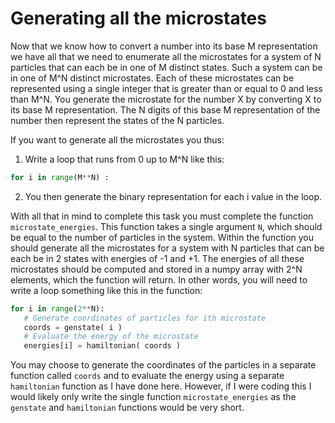 # Generating all the microstates 

Now that we know how to convert a number into its base M representation we have all that we need to enumerate all the microstates for a system of N particles that can each be in one of M distinct states.  Such a system can be in one of M^N distinct microstates.  Each of these microstates can be represented using a single integer that is greater than or equal to 0 and less than M^N.  You generate the microstate for the number X by converting X to its base M representation.  The N digits of this base M representation of the number then represent the states of the N particles.

If you want to generate all the microstates you thus:

1. Write a loop that runs from 0 up to M^N like this:

```python
for i in range(M**N) : 
```

2. You then generate the binary representation for each i value in the loop.

With all that in mind to complete this task you must complete the function `microstate_energies`.  This function takes a single argument `N`, which should be equal to the number of particles in the system.  Within the function you should generate all the microstates for a system with N particles that can be each be in 2 states with energies of -1 and +1.  The energies of all these microstates should be computed and stored in a numpy array with 2^N elements, which the function will return.  In other words, you will need to write a loop something like this in the function:

```python
for i in range(2**N):
   # Generate coordinates of particles for ith microstate
   coords = genstate( i )
   # Evaluate the energy of the microstate
   energies[i] = hamiltonian( coords )
```

You may choose to generate the coordinates of the particles in a separate function called `coords` and to evaluate the energy using a separate `hamiltonian` function as I have done here.  However, if I were coding this I would likely only write the single function `microstate_energies` as the `genstate` and `hamiltonian` functions would be very short.
